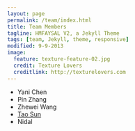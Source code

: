 ```yaml
---
layout: page
permalink: /team/index.html
title: Team Members
tagline: HMFAYSAL V2, a Jekyll Theme
tags: [team, Jekyll, theme, responsive]
modified: 9-9-2013
image:
  feature: texture-feature-02.jpg
  credit: Texture Lovers
  creditlink: http://texturelovers.com
---
```


* Yani Chen
* Pin Zhang
* Zhewei Wang
* [Tao Sun](https://tao-sun.github.io/)
* Nidal